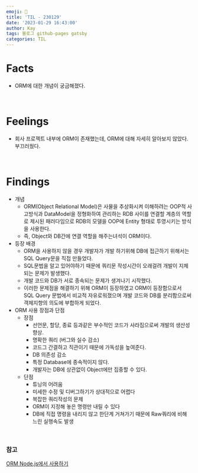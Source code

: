 ```yaml
---
emoji: 🤔
title: 'TIL - 230129'
date: '2023-01-29 16:43:00'
author: Kay
tags: 블로그 github-pages gatsby
categories: TIL
---
```


# Facts
- ORM에 대한 개념이 궁금해졌다.

<br/>

# Feelings
- 회사 프로젝트 내부에 ORM이 존재했는데, ORM에 대해 자세히 알아보지 않았다. 부끄러웠다.

<br/>

# Findings
- 개념
  - ORM(Object Relational Model)은 사물을 추상화시켜 이해하려는 OOP적 사고방식과 DataModel을 정형화하여 관리하는 RDB 사이를 연결할 계층의 역할로 제시된 패러다임으로 RDB의 모델을 OOP에 Entity 형태로 투영시키는 방식을 사용한다.
  - 즉, Object와 DB간에 연결 역할을 해주는녀석이 ORM이다.
- 등장 배경
  - ORM을 사용하지 않을 경우 개발자가 개발 하기위해 DB에 접근하기 위해서는 SQL Query문을 직접 만들었다.
  - SQL문법을 알고 있어야하기 때문에 쿼리문 작성시간이 오래걸려 개발이 지체되는 문제가 발생했다.
  - 개발 코드와 DB가 서로 종속되는 문제가 생겨나기 시작했다.
  - 이러한 문제점을 해결하기 위해 ORM이 등장하였고 ORM이 등장함으로서 SQL Query 문법에서 비교적 자유로워졌으며 개발 코드와 DB를 분리함으로써 객체지향의 의도에 부합하게 되었다.
- ORM 사용 장점과 단점
  - 장점
    - 선언문, 할당, 종료 등과같은 부수적인 코드가 사라짐으로써 개발의 생산성 향상.
    - 명확한 쿼리 (버그와 실수 감소)
    - 코드그 간결하고 직관이기 때문에 가독성을 높여준다.
    - DB 의존성 감소
    - 특정 Database에 종속적이지 않다.
    - 개발자는 DB에 상관없이 Object에만 집중할 수 있다.
  - 단점
    - 튜닝의 어려움
    - 미세한 수정 및 디버그하기가 상대적으로 어렵다
    - 복잡한 쿼리작성의 문제
    - ORM이 지정해 놓은 명령만 내릴 수 있다
    - DB에 직접 명령을 내리지 않고 한단계 거쳐가기 때문에 Raw쿼리에 비해 느린 실행속도 발생

<br>

### 참고
[ORM Node.js에서 사용하기](https://kyungyeon.dev/posts/3)